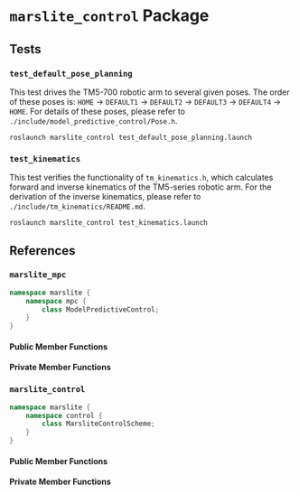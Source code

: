 # `marslite_control` Package

## Tests

### `test_default_pose_planning`

This test drives the TM5-700 robotic arm to several given poses. The order of these poses is: `HOME` -> `DEFAULT1` -> `DEFAULT2` -> `DEFAULT3` -> `DEFAULT4` -> `HOME`. For details of these poses, please refer to `./include/model_predictive_control/Pose.h`.

```Shell
roslaunch marslite_control test_default_pose_planning.launch
```

### `test_kinematics`

This test verifies the functionality of `tm_kinematics.h`, which calculates forward and inverse kinematics of the TM5-series robotic arm. For the derivation of the inverse kinematics, please refer to `./include/tm_kinematics/README.md`.

```Shell
roslaunch marslite_control test_kinematics.launch
```

## References

### `marslite_mpc`

```c++
namespace marslite {
    namespace mpc {
        class ModelPredictiveControl;
    }
}
```

#### Public Member Functions

#### Private Member Functions

### `marslite_control`

```c++
namespace marslite {
    namespace control {
        class MarsliteControlScheme;
    }
}
```

#### Public Member Functions

#### Private Member Functions

